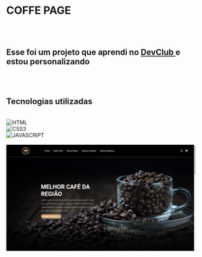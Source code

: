 <h1> COFFE PAGE </h1>
<br>
<br>
<h2>Esse foi um projeto que aprendi no <a href="https://rodolfomori.com.br/devclub">DevClub </a> e estou personalizando </h2>
<br>
<br>

<h2>Tecnologias utilizadas</h2>
<br>
<img src="https://img.shields.io/badge/HTML-239120?style=for-the-badge&logo=html5&logoColor=white" alt="HTML"/>
<br>
<img src="https://img.shields.io/badge/CSS-239120?&style=for-the-badge&logo=css3&logoColor=white" alt="CSS3"/>
<br>
<img src="https://img.shields.io/badge/JavaScript-323330?style=for-the-badge&logo=javascript&logoColor=F7DF1E" alt="JAVASCRIPT"/>
<br>
<br>
<img src="https://github.com/ThiagoSantos7/Projeto-COFFE-PAGE/blob/main/img/2024-10-01%20(10).png?raw=true"/>



